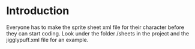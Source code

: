 # Introduction #

Everyone has to make the sprite sheet xml file for their character before they can start coding. Look under the folder /sheets in the project and the jigglypuff.xml file for an example.